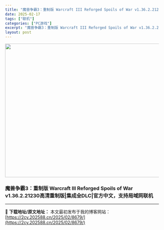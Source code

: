 ```yaml
---
title: "魔兽争霸3：重制版 Warcraft III Reforged Spoils of War v1.36.2.21230高清重制版|集成全DLC|官方中文，支持局域网联机"
date: 2025-02-17
tags: ["联机"]
categories: ["PC游戏"]
excerpt: "魔兽争霸3：重制版 Warcraft III Reforged Spoils of War v1.36.2.21230高清重制版|集成全DLC|官方中文，支持局域网联机"
layout: post
---
```


<img class="aligncenter size-full wp-image-8859" src="https://2cy.202588.cn/wp-content/uploads/2025/02/2025021813194597.webp" alt="" width="700" height="437" />
<h3>魔兽争霸3：重制版 Warcraft III Reforged Spoils of War v1.36.2.21230高清重制版|集成全DLC|官方中文，支持局域网联机</h3>

---
📖 **下载地址/原文地址：** 本文最初发布于我的博客网站：[https://2cy.202588.cn/2025/02/8679/](https://2cy.202588.cn/2025/02/8679/)
